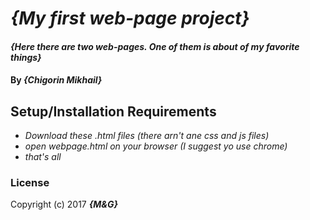 # _{My first web-page project}_
#### _{Here there are two web-pages. One of them is about of my favorite things}_

#### By  _**{Chigorin Mikhail}**_

## Setup/Installation Requirements

* _Download these .html files (there arn't ane css and js files)_
* _open webpage.html on your browser (I suggest yo use chrome)_
* _that's all_

### License

Copyright (c) 2017 **_{M&G}_**

